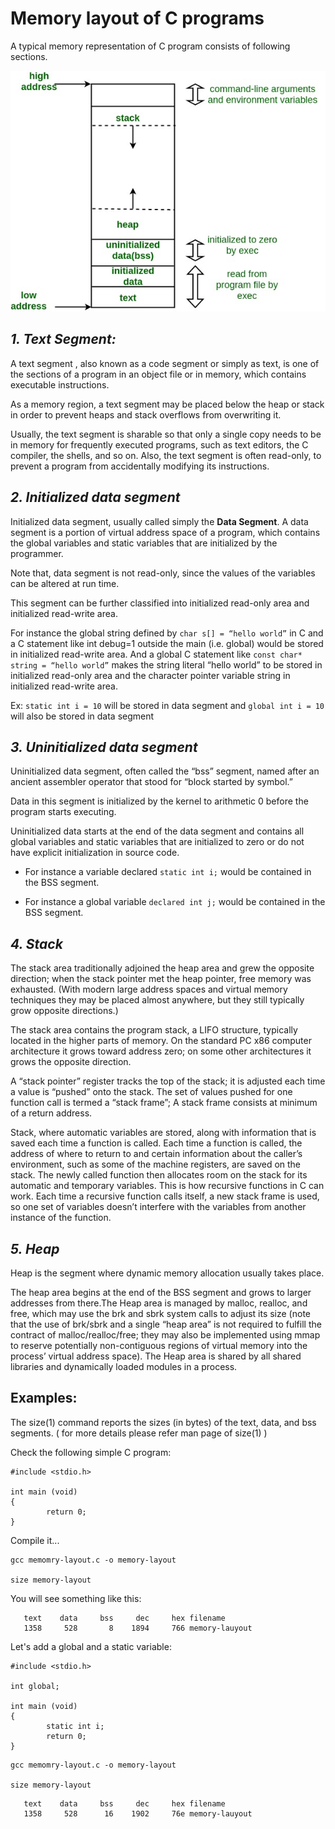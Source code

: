 # Memory layout of C programs

A typical memory representation of C program consists of following sections.

![Memory layout](../images/memoryLayoutC.jpg)

## **_1. Text Segment:_**

A text segment , also known as a code segment or simply as text, is one of the sections of a program in an object file 
or in memory, which contains executable instructions.

As a memory region, a text segment may be placed below the heap or stack in order to prevent heaps and stack overflows 
from overwriting it.

Usually, the text segment is sharable so that only a single copy needs to be in memory for frequently executed programs, 
such as text editors, the C compiler, the shells, and so on. Also, the text segment is often read-only, to prevent a 
program from accidentally modifying its instructions.

## **_2. Initialized data segment_**

Initialized data segment, usually called simply the **Data Segment**. A data segment is a portion of virtual address space 
of a program, which contains the global variables and static variables that are initialized by the programmer.

Note that, data segment is not read-only, since the values of the variables can be altered at run time.

This segment can be further classified into initialized read-only area and initialized read-write area.

For instance the global string defined by `char s[] = “hello world”` in C and a C statement like int debug=1 outside the 
main (i.e. global) would be stored in initialized read-write area. And a global C statement like 
`const char* string = “hello world”` makes the string literal “hello world” to be stored in initialized read-only area 
and the character pointer variable string in initialized read-write area.

Ex: `static int i = 10` will be stored in data segment and `global int i = 10` will also be stored in data segment

## **_3. Uninitialized data segment_**

Uninitialized data segment, often called the “bss” segment, named after an ancient assembler operator that stood for 
“block started by symbol.” 

Data in this segment is initialized by the kernel to arithmetic 0 before the program starts executing.

Uninitialized data starts at the end of the data segment and contains all global variables and static variables that 
are initialized to zero or do not have explicit initialization in source code.

- For instance a variable declared `static int i;` would be contained in the BSS segment.

- For instance a global variable `declared int j;` would be contained in the BSS segment.

## **_4. Stack_**

The stack area traditionally adjoined the heap area and grew the opposite direction; when the stack pointer met the 
heap pointer, free memory was exhausted. (With modern large address spaces and virtual memory techniques they may be 
placed almost anywhere, but they still typically grow opposite directions.)

The stack area contains the program stack, a LIFO structure, typically located in the higher parts of memory. On the 
standard PC x86 computer architecture it grows toward address zero; on some other architectures it grows the opposite 
direction. 

A “stack pointer” register tracks the top of the stack; it is adjusted each time a value is “pushed” onto the stack. 
The set of values pushed for one function call is termed a “stack frame”; A stack frame consists at minimum of a return 
address.

Stack, where automatic variables are stored, along with information that is saved each time a function is called. Each 
time a function is called, the address of where to return to and certain information about the caller’s environment, 
such as some of the machine registers, are saved on the stack. The newly called function then allocates room on the 
stack for its automatic and temporary variables. This is how recursive functions in C can work. Each time a recursive 
function calls itself, a new stack frame is used, so one set of variables doesn’t interfere with the variables from 
another instance of the function.

## **_5. Heap_**

Heap is the segment where dynamic memory allocation usually takes place.

The heap area begins at the end of the BSS segment and grows to larger addresses from there.The Heap area is managed 
by malloc, realloc, and free, which may use the brk and sbrk system calls to adjust its size (note that the use of 
brk/sbrk and a single “heap area” is not required to fulfill the contract of malloc/realloc/free; they may also be 
implemented using mmap to reserve potentially non-contiguous regions of virtual memory into the process’ virtual 
address space). The Heap area is shared by all shared libraries and dynamically loaded modules in a process.

## Examples:

The size(1) command reports the sizes (in bytes) of the text, data, and bss segments. ( for more details please refer 
man page of size(1) )

Check the following simple C program:

```
#include <stdio.h>

int main (void)
{
        return 0;
}
```

Compile it...

    gcc memomry-layout.c -o memory-layout

    size memory-layout

You will see something like this:

```
   text	   data	    bss	    dec	    hex	filename
   1358	    528	      8	   1894	    766	memory-lauyout

```

Let's add a global and a static variable:

```
#include <stdio.h>

int global;

int main (void)
{
        static int i;
        return 0;
}
```

    gcc memomry-layout.c -o memory-layout

    size memory-layout

```
   text	   data	    bss	    dec	    hex	filename
   1358	    528	     16	   1902	    76e	memory-lauyout

```